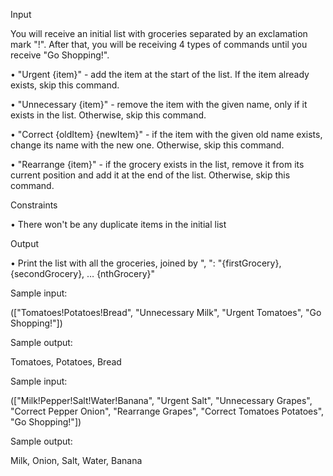Input


You will receive an initial list with groceries separated by an exclamation mark "!".
After that, you will be receiving 4 types of commands until you receive "Go Shopping!".

• "Urgent {item}" - add the item at the start of the list. If the item already exists, skip this command.

• "Unnecessary {item}" - remove the item with the given name, only if it exists in the list. Otherwise, skip
this command.

• "Correct {oldItem} {newItem}" - if the item with the given old name exists, change its name with the
new one. Otherwise, skip this command.

• "Rearrange {item}" - if the grocery exists in the list, remove it from its current position and add it at the
end of the list. Otherwise, skip this command.


Constraints

• There won't be any duplicate items in the initial list


Output

• Print the list with all the groceries, joined by ", ":
"{firstGrocery}, {secondGrocery}, … {nthGrocery}"


Sample input:

(["Tomatoes!Potatoes!Bread",
"Unnecessary Milk",
"Urgent Tomatoes",
"Go Shopping!"])

Sample output:

Tomatoes, Potatoes, Bread

Sample input:

(["Milk!Pepper!Salt!Water!Banana",
"Urgent Salt",
"Unnecessary Grapes",
"Correct Pepper Onion",
"Rearrange Grapes",
"Correct Tomatoes Potatoes",
"Go Shopping!"])

Sample output:

Milk, Onion, Salt, Water, Banana
